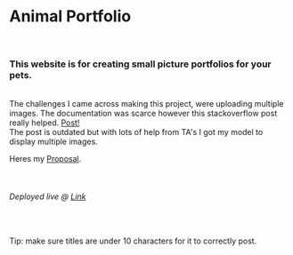 <h1>Animal Portfolio</h1>
<br>
<h3>This website is for creating small picture portfolios for your pets.</h3>
<br>
The challenges I came across making this project, were uploading multiple images. The documentation was scarce however this stackoverflow post really helped. <a href="https://stackoverflow.com/questions/34006994/how-to-upload-multiple-images-to-a-blog-post-in-django">Post!</a>
<br>
The post is outdated but with lots of help from TA's I got my model to display multiple images.


Heres my <a href="https://github.com/Beck-Haywood/Animal-Portfolio/blob/master/proposal.md">Proposal</a>.

<br>
<h6>Deployed live @ <a href="https://animal-portfolio-bh.herokuapp.com/">Link</a></h6>
<br>
<p>Tip: make sure titles are under 10 characters for it to correctly post.</p>

